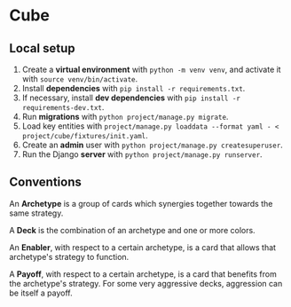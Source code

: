 # Cube

## Local setup

1. Create a **virtual environment** with `python -m venv venv`, and activate it
   with `source venv/bin/activate`.
2. Install **dependencies** with `pip install -r requirements.txt`.
3. If necessary, install **dev dependencies** with `pip install -r requirements-dev.txt`.
4. Run **migrations** with `python project/manage.py migrate`.
5. Load key entities with `project/manage.py loaddata --format yaml - < project/cube/fixtures/init.yaml`.
6. Create an **admin** user with `python project/manage.py createsuperuser`.
7. Run the Django **server** with `python project/manage.py runserver`.

## Conventions

An **Archetype** is a group of cards which synergies together towards the same
strategy.

A **Deck** is the combination of an archetype and one or more colors.

An **Enabler**, with respect to a certain archetype, is a card that allows that
archetype's strategy to function.

A **Payoff**, with respect to a certain archetype, is a card that benefits from
the archetype's strategy. For some very aggressive decks, aggression can be
itself a payoff.
